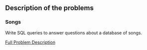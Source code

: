 ## Description of the problems

### Songs
Write SQL queries to answer questions about a database of songs.

[Full Problem Description](https://cs50.harvard.edu/x/2021/labs/7/)
